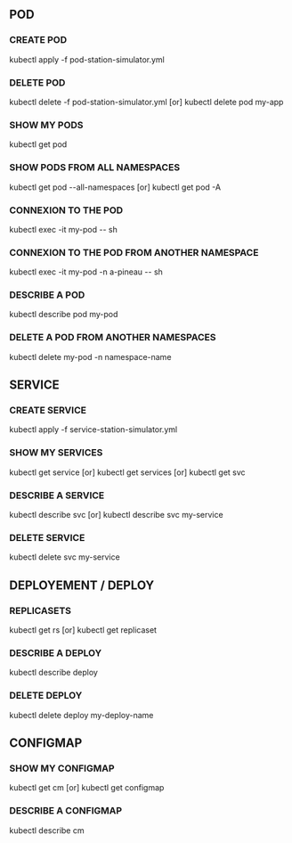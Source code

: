 ## POD
### CREATE POD
kubectl apply -f pod-station-simulator.yml

### DELETE POD
kubectl delete -f pod-station-simulator.yml [or] kubectl delete pod my-app

### SHOW MY PODS
kubectl get pod

### SHOW PODS FROM ALL NAMESPACES
kubectl get pod --all-namespaces [or] kubectl get pod -A

### CONNEXION TO THE POD
kubectl exec -it my-pod -- sh

### CONNEXION TO THE POD FROM ANOTHER NAMESPACE
kubectl exec -it my-pod -n a-pineau -- sh

### DESCRIBE A POD
kubectl describe pod my-pod

### DELETE A POD FROM ANOTHER NAMESPACES
kubectl delete my-pod -n namespace-name

## SERVICE
### CREATE SERVICE
kubectl apply -f service-station-simulator.yml

### SHOW MY SERVICES
kubectl get service [or] kubectl get services [or] kubectl get svc

### DESCRIBE A SERVICE
kubectl describe svc [or] kubectl describe svc my-service

### DELETE SERVICE
kubectl delete svc my-service

## DEPLOYEMENT / DEPLOY
### REPLICASETS
kubectl get rs [or] kubectl get replicaset

### DESCRIBE A DEPLOY
kubectl describe deploy

### DELETE DEPLOY
kubectl delete deploy my-deploy-name

## CONFIGMAP
### SHOW MY CONFIGMAP
kubectl get cm [or] kubectl get configmap

### DESCRIBE A CONFIGMAP
kubectl describe cm

